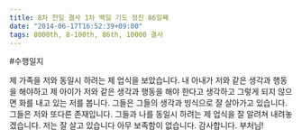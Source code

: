 ```yaml
---
title: 8차 천일 결사 1차 백일 기도 정진 86일째
date: "2014-06-17T16:52:39+09:00"
tags: 8000th, 8-100th, 86th, 10000 결사
---
```


#수행일지

제 가족을 저와 동일시 하려는 제 업식을 보았습니다. 내 아내가 저와 같은 생각과 행동을 해야하고 제 아이가 저와 같은 생각과 행동을 해야 한다고 생각하고 그렇게 되지 않으면 화를 내고 있는 저를 봅니다. 그들은 그들의 생각과 빙식으로 잘 살아가고 있습니다. 그들은 저와 또다른 존재입니다. 그들과 나를 동일시 하려는 제 업식을 잘 알려쳐 내려놓겠습니다. 저는 잘 살고 있습니다 아무 보족함이 없습니다. 감사합니다. 부처님!
